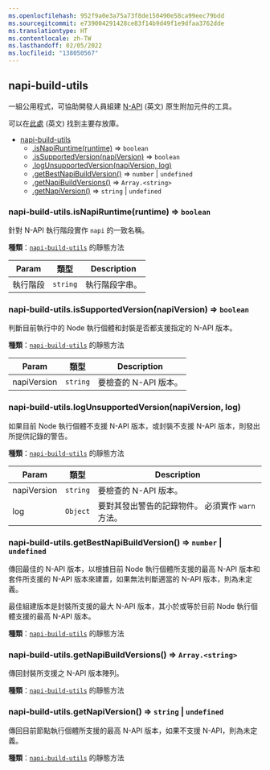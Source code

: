```yaml
---
ms.openlocfilehash: 952f9a0e3a75a73f8de150490e58ca99eec79bdd
ms.sourcegitcommit: e739004291428ce83f14b9d49f1e9dfaa3762dde
ms.translationtype: HT
ms.contentlocale: zh-TW
ms.lasthandoff: 02/05/2022
ms.locfileid: "138050567"
---
```

<a name="module_napi-build-utils"></a>

## <a name="napi-build-utils"></a>napi-build-utils
一組公用程式，可協助開發人員組建 [N-API](https://nodejs.org/api/n-api.html#n_api_n_api) (英文) 原生附加元件的工具。

可以在[此處](https://github.com/inspiredware/napi-build-utils#napi-build-utils) (英文) 找到主要存放庫。


* [napi-build-utils](#module_napi-build-utils)
    * [.isNapiRuntime(runtime)](#module_napi-build-utils.isNapiRuntime) ⇒ <code>boolean</code>
    * [.isSupportedVersion(napiVersion)](#module_napi-build-utils.isSupportedVersion) ⇒ <code>boolean</code>
    * [.logUnsupportedVersion(napiVersion, log)](#module_napi-build-utils.logUnsupportedVersion)
    * [.getBestNapiBuildVersion()](#module_napi-build-utils.getBestNapiBuildVersion) ⇒ <code>number</code> \| <code>undefined</code>
    * [.getNapiBuildVersions()](#module_napi-build-utils.getNapiBuildVersions) ⇒ <code>Array.&lt;string&gt;</code>
    * [.getNapiVersion()](#module_napi-build-utils.getNapiVersion) ⇒ <code>string</code> \| <code>undefined</code>

<a name="module_napi-build-utils.isNapiRuntime"></a>

### <a name="napi-build-utilsisnapiruntimeruntime--codebooleancode"></a>napi-build-utils.isNapiRuntime(runtime) ⇒ <code>boolean</code>
針對 N-API 執行階段實作 `napi` 的一致名稱。

**種類**：[<code>napi-build-utils</code>](#module_napi-build-utils) 的靜態方法  

| Param | 類型 | Description |
| --- | --- | --- |
| 執行階段 | <code>string</code> | 執行階段字串。 |

<a name="module_napi-build-utils.isSupportedVersion"></a>

### <a name="napi-build-utilsissupportedversionnapiversion--codebooleancode"></a>napi-build-utils.isSupportedVersion(napiVersion) ⇒ <code>boolean</code>
判斷目前執行中的 Node 執行個體和封裝是否都支援指定的 N-API 版本。

**種類**：[<code>napi-build-utils</code>](#module_napi-build-utils) 的靜態方法  

| Param | 類型 | Description |
| --- | --- | --- |
| napiVersion | <code>string</code> | 要檢查的 N-API 版本。 |

<a name="module_napi-build-utils.logUnsupportedVersion"></a>

### <a name="napi-build-utilslogunsupportedversionnapiversion-log"></a>napi-build-utils.logUnsupportedVersion(napiVersion, log)
如果目前 Node 執行個體不支援 N-API 版本，或封裝不支援 N-API 版本，則發出所提供記錄的警告。

**種類**：[<code>napi-build-utils</code>](#module_napi-build-utils) 的靜態方法  

| Param | 類型 | Description |
| --- | --- | --- |
| napiVersion | <code>string</code> | 要檢查的 N-API 版本。 |
| log | <code>Object</code> | 要對其發出警告的記錄物件。 必須實作 `warn` 方法。 |

<a name="module_napi-build-utils.getBestNapiBuildVersion"></a>

### <a name="napi-build-utilsgetbestnapibuildversion--codenumbercode--codeundefinedcode"></a>napi-build-utils.getBestNapiBuildVersion() ⇒ <code>number</code> \| <code>undefined</code>
傳回最佳的 N-API 版本，以根據目前 Node 執行個體所支援的最高 N-API 版本和套件所支援的 N-API 版本來建置，如果無法判斷適當的 N-API 版本，則為未定義。

最佳組建版本是封裝所支援的最大 N-API 版本，其小於或等於目前 Node 執行個體支援的最高 N-API 版本。

**種類**：[<code>napi-build-utils</code>](#module_napi-build-utils) 的靜態方法  
<a name="module_napi-build-utils.getNapiBuildVersions"></a>

### <a name="napi-build-utilsgetnapibuildversions--codearrayltstringgtcode"></a>napi-build-utils.getNapiBuildVersions() ⇒ <code>Array.&lt;string&gt;</code>
傳回封裝所支援之 N-API 版本陣列。

**種類**：[<code>napi-build-utils</code>](#module_napi-build-utils) 的靜態方法  
<a name="module_napi-build-utils.getNapiVersion"></a>

### <a name="napi-build-utilsgetnapiversion--codestringcode--codeundefinedcode"></a>napi-build-utils.getNapiVersion() ⇒ <code>string</code> \| <code>undefined</code>
傳回目前節點執行個體所支援的最高 N-API 版本，如果不支援 N-API，則為未定義。

**種類**：[<code>napi-build-utils</code>](#module_napi-build-utils) 的靜態方法  
